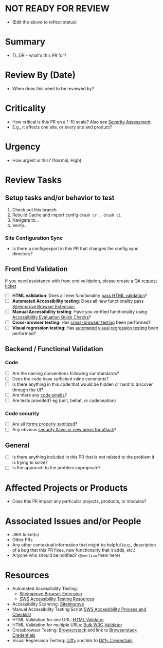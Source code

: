 # NOT READY FOR REVIEW
- (Edit the above to reflect status)

# Summary
- TL;DR - what's this PR for?

# Review By (Date)
- When does this need to be reviewed by?

# Criticality
- How critical is this PR on a 1-10 scale? Also see [Severity Assessment](https://stanfordits.atlassian.net/browse/D8CORE-1705).
- E.g., it affects one site, or every site and product?

# Urgency
- How urgent is this? (Normal, High)

# Review Tasks

## Setup tasks and/or behavior to test

1. Check out this branch
2. Rebuild Cache and import config `drush cr ; drush ci`
3. Navigate to...
4. Verify...

### Site Configuration Sync

- Is there a config:export in this PR that changes the config sync directory?

## Front End Validation
If you need assistance with front end validation, please create a [QA request ticket](https://github.com/SU-SWS/template_warehouse/blob/master/jira_templates/QA_request_template.txt)

- [ ] **HTML validation**: Does all new functionality [pass HTML validation](https://validator.w3.org/nu/)?
- [ ] **Automated Accessibility testing**: Does all new functionality pass [Siteimprove Browser Extension](https://www.siteimprove.com/integrations/browser-extensions/)
- [ ] **Manual Accessibility testing**: Have you verified functionality using [Accessibility Evaluation Quick Checks](https://docs.google.com/document/d/1P3DcZzQ7UuHASNbBhuzoFq_bz4tNglajHYNpgvRBBTY/edit)?
- [ ] **Cross-browser testing**: Has [cross-browser testing](https://sws-devguide.stanford.edu/front-end/testing/cross-browser-testing) been performed?
- [ ] **Visual regression testing**: Has [automated visual regression testing](https://sws-devguide.stanford.edu//front-end/testing/automated-visual-regression-testing) been performed?

## Backend / Functional Validation
### Code
- [ ] Are the naming conventions following our standards?
- [ ] Does the code have sufficient inline comments?
- [ ] Is there anything in this code that would be hidden or hard to discover through the UI?
- [ ] Are there any [code smells](https://blog.codinghorror.com/code-smells/)?
- [ ] Are tests provided? eg (unit, behat, or codeception)

### Code security
- [ ] Are all [forms properly sanitized](https://www.drupal.org/docs/8/security/drupal-8-sanitizing-output)?
- [ ] Any obvious [security flaws or new areas for attack](https://www.drupal.org/docs/8/security)?

## General
- [ ] Is there anything included in this PR that is not related to the problem it is trying to solve?
- [ ] Is the approach to the problem appropriate?

# Affected Projects or Products
- Does this PR impact any particular projects, products, or modules?

# Associated Issues and/or People
- JIRA ticket(s)
- Other PRs
- Any other contextual information that might be helpful (e.g., description of a bug that this PR fixes, new functionality that it adds, etc.)
- Anyone who should be notified? (`@mention` them here)

# Resources
- Automated Accessibility Testing:
  - [Siteimprove Browser Extension](https://www.siteimprove.com/integrations/browser-extensions/)
  - [SWS Accessibility Testing Resources](https://sws-devguide.stanford.edu/front-end/testing/accessibility-testing/accessibility-testing-resources)
- Accessibility Scanning: [Siteimprove](https://siteimprove.stanford.edu/)
- Manual Accessibility Testing Script [SWS Accessibility Process and Checklist](https://docs.google.com/document/d/1ZXJ9RIUNXsS674ow9j3qJ2g1OAkCjmqMXl0Gs8XHEPQ/edit?usp=sharing)
- HTML Validation for one URL: [HTML Validator](https://validator.w3.org/)
- HTML Validation for multiple URLs: [Bulk W3C Validator](https://www.bulkseotools.com/bulk-w3c-validator.php)
- Crossbrowser Testing: [Browserstack](https://live.browserstack.com/dashboard) and link to [Browserstack Credentials](https://asconfluence.stanford.edu/confluence/display/SWS/External+Account+Credentials)
- Visual Regression Testing: [Diffy](https://diffy.website) and link to [Diffy Credentials](https://asconfluence.stanford.edu/confluence/display/SWS/External+Account+Credentials)
